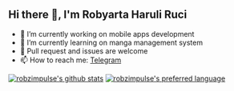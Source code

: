 ## Hi there 👋, I'm Robyarta Haruli Ruci

- 🔭 I’m currently working on mobile apps development
- 🌱 I’m currently learning on manga management system
- 💬 Pull request and issues are welcome
- 📫 How to reach me: [Telegram](https://t.me/robzimpulse)

[![robzimpulse's github stats](https://github-readme-stats.robzimpulse.vercel.app/api?username=robzimpulse&include_all_commits=true&count_private=true&show_icons=true&icon_color=333&hide_border=true)](https://github.com/robzimpulse)
[![robzimpulse's preferred language](https://github-readme-stats.robzimpulse.vercel.app/api/top-langs/?username=robzimpulse&include_all_commits=true&count_private=true&layout=compact&&hide_border=true)](https://github.com/robzimpulse)
